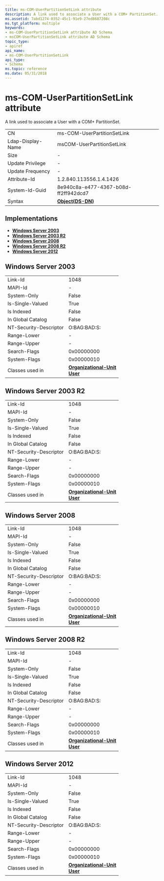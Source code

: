 ```yaml
---
title: ms-COM-UserPartitionSetLink attribute
description: A link used to associate a User with a COM+ PartitionSet.
ms.assetid: 7abd1274-0352-45c1-91e9-27ed8687208c
ms.tgt_platform: multiple
keywords:
- ms-COM-UserPartitionSetLink attribute AD Schema
- msCOM-UserPartitionSetLink attribute AD Schema
topic_type:
- apiref
api_name:
- ms-COM-UserPartitionSetLink
api_type:
- Schema
ms.topic: reference
ms.date: 05/31/2018
---
```


# ms-COM-UserPartitionSetLink attribute

A link used to associate a User with a COM+ PartitionSet.



|                   |                                         |
|-------------------|-----------------------------------------|
| CN                | ms-COM-UserPartitionSetLink             |
| Ldap-Display-Name | msCOM-UserPartitionSetLink              |
| Size              | \-                                      |
| Update Privilege  | \-                                      |
| Update Frequency  | \-                                      |
| Attribute-Id      | 1.2.840.113556.1.4.1426                 |
| System-Id-Guid    | 8e940c8a-e477-4367-b08d-ff2ff942dcd7    |
| Syntax            | [**Object(DS-DN)**](s-object-ds-dn.md) |



## Implementations

-   [**Windows Server 2003**](#windows-server-2003)
-   [**Windows Server 2003 R2**](#windows-server-2003-r2)
-   [**Windows Server 2008**](#windows-server-2008)
-   [**Windows Server 2008 R2**](#windows-server-2008-r2)
-   [**Windows Server 2012**](#windows-server-2012)

## Windows Server 2003



|                        |                                                                                                  |
|------------------------|--------------------------------------------------------------------------------------------------|
| Link-Id                | 1048                                                                                             |
| MAPI-Id                | \-                                                                                               |
| System-Only            | False                                                                                            |
| Is-Single-Valued       | True                                                                                             |
| Is Indexed             | False                                                                                            |
| In Global Catalog      | False                                                                                            |
| NT-Security-Descriptor | O:BAG:BAD:S:                                                                                     |
| Range-Lower            | \-                                                                                               |
| Range-Upper            | \-                                                                                               |
| Search-Flags           | 0x00000000                                                                                       |
| System-Flags           | 0x00000010                                                                                       |
| Classes used in        | [**Organizational-Unit**](c-organizationalunit.md)<br/> [**User**](c-user.md)<br/> |



## Windows Server 2003 R2



|                        |                                                                                                  |
|------------------------|--------------------------------------------------------------------------------------------------|
| Link-Id                | 1048                                                                                             |
| MAPI-Id                | \-                                                                                               |
| System-Only            | False                                                                                            |
| Is-Single-Valued       | True                                                                                             |
| Is Indexed             | False                                                                                            |
| In Global Catalog      | False                                                                                            |
| NT-Security-Descriptor | O:BAG:BAD:S:                                                                                     |
| Range-Lower            | \-                                                                                               |
| Range-Upper            | \-                                                                                               |
| Search-Flags           | 0x00000000                                                                                       |
| System-Flags           | 0x00000010                                                                                       |
| Classes used in        | [**Organizational-Unit**](c-organizationalunit.md)<br/> [**User**](c-user.md)<br/> |



## Windows Server 2008



|                        |                                                                                                  |
|------------------------|--------------------------------------------------------------------------------------------------|
| Link-Id                | 1048                                                                                             |
| MAPI-Id                | \-                                                                                               |
| System-Only            | False                                                                                            |
| Is-Single-Valued       | True                                                                                             |
| Is Indexed             | False                                                                                            |
| In Global Catalog      | False                                                                                            |
| NT-Security-Descriptor | O:BAG:BAD:S:                                                                                     |
| Range-Lower            | \-                                                                                               |
| Range-Upper            | \-                                                                                               |
| Search-Flags           | 0x00000000                                                                                       |
| System-Flags           | 0x00000010                                                                                       |
| Classes used in        | [**Organizational-Unit**](c-organizationalunit.md)<br/> [**User**](c-user.md)<br/> |



## Windows Server 2008 R2



|                        |                                                                                                  |
|------------------------|--------------------------------------------------------------------------------------------------|
| Link-Id                | 1048                                                                                             |
| MAPI-Id                | \-                                                                                               |
| System-Only            | False                                                                                            |
| Is-Single-Valued       | True                                                                                             |
| Is Indexed             | False                                                                                            |
| In Global Catalog      | False                                                                                            |
| NT-Security-Descriptor | O:BAG:BAD:S:                                                                                     |
| Range-Lower            | \-                                                                                               |
| Range-Upper            | \-                                                                                               |
| Search-Flags           | 0x00000000                                                                                       |
| System-Flags           | 0x00000010                                                                                       |
| Classes used in        | [**Organizational-Unit**](c-organizationalunit.md)<br/> [**User**](c-user.md)<br/> |



## Windows Server 2012



|                        |                                                                                                  |
|------------------------|--------------------------------------------------------------------------------------------------|
| Link-Id                | 1048                                                                                             |
| MAPI-Id                | \-                                                                                               |
| System-Only            | False                                                                                            |
| Is-Single-Valued       | True                                                                                             |
| Is Indexed             | False                                                                                            |
| In Global Catalog      | False                                                                                            |
| NT-Security-Descriptor | O:BAG:BAD:S:                                                                                     |
| Range-Lower            | \-                                                                                               |
| Range-Upper            | \-                                                                                               |
| Search-Flags           | 0x00000000                                                                                       |
| System-Flags           | 0x00000010                                                                                       |
| Classes used in        | [**Organizational-Unit**](c-organizationalunit.md)<br/> [**User**](c-user.md)<br/> |



 

 





